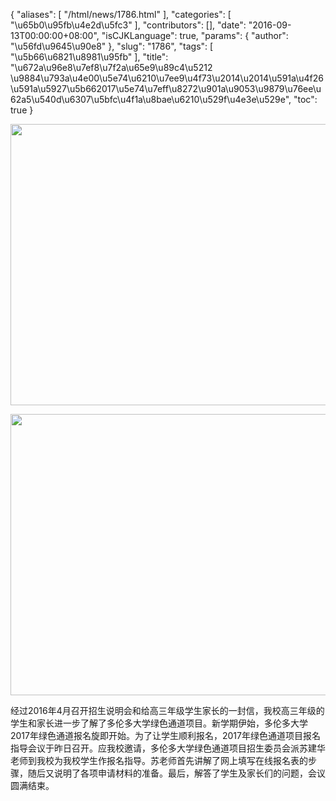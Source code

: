 {
    "aliases": [
        "/html/news/1786.html"
    ],
    "categories": [
        "\u65b0\u95fb\u4e2d\u5fc3"
    ],
    "contributors": [],
    "date": "2016-09-13T00:00:00+08:00",
    "isCJKLanguage": true,
    "params": {
        "author": "\u56fd\u9645\u90e8"
    },
    "slug": "1786",
    "tags": [
        "\u5b66\u6821\u8981\u95fb"
    ],
    "title": "\u672a\u96e8\u7ef8\u7f2a\u65e9\u89c4\u5212  \u9884\u793a\u4e00\u5e74\u6210\u7ee9\u4f73\u2014\u2014\u591a\u4f26\u591a\u5927\u5b662017\u5e74\u7eff\u8272\u901a\u9053\u9879\u76ee\u62a5\u540d\u6307\u5bfc\u4f1a\u8bae\u6210\u529f\u4e3e\u529e",
    "toc": true
}


<img
    src="https://cdn.tfls.online/mirror/full/dbd31a10df0683092f8522b656ae1dcb2322821b.jpg"
    style="display:block;margin-left:auto;margin-right:auto;"
    decoding="async"
    fetchpriority="auto"
    loading="lazy"
    height="450"
    width="600"
/>





<img
    src="https://cdn.tfls.online/mirror/full/b92dbcfa97d6a03c53e8efca2fe030ebf6d9abab.jpg"
    style="display:block;margin-left:auto;margin-right:auto;"
    decoding="async"
    fetchpriority="auto"
    loading="lazy"
    height="450"
    width="600"
/>







经过2016年4月召开招生说明会和给高三年级学生家长的一封信，我校高三年级的学生和家长进一步了解了多伦多大学绿色通道项目。新学期伊始，多伦多大学2017年绿色通道报名旋即开始。为了让学生顺利报名，2017年绿色通道项目报名指导会议于昨日召开。应我校邀请，多伦多大学绿色通道项目招生委员会派苏建华老师到我校为我校学生作报名指导。苏老师首先讲解了网上填写在线报名表的步骤，随后又说明了各项申请材料的准备。最后，解答了学生及家长们的问题，会议圆满结束。



